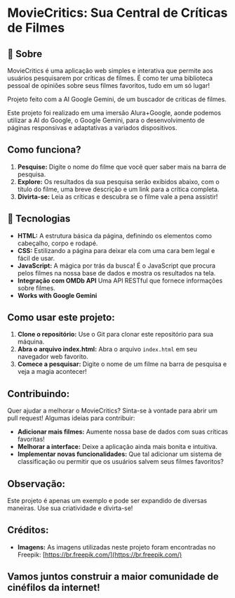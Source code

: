 
<h1>MovieCritics: Sua Central de Críticas de Filmes</h1>

<h2>🔖 Sobre</h2>
<p>MovieCritics é uma aplicação web simples e interativa que permite aos usuários pesquisarem por críticas de filmes. É como ter uma biblioteca pessoal de opiniões sobre seus filmes favoritos, tudo em um só lugar!</p>
<p>Projeto feito com a AI Google Gemini, de um buscador de criticas de filmes.</p>
<p>Este projeto foi realizado em uma imersão Alura+Google, aonde podemos utilizar a AI do Google, o Google Gemini, para o desenvolvimento de páginas responsivas e adaptativas a variados dispositivos. </p>

<h2>Como funciona?</h2>

1. **Pesquise:** Digite o nome do filme que você quer saber mais na barra de pesquisa.
2. **Explore:** Os resultados da sua pesquisa serão exibidos abaixo, com o título do filme, uma breve descrição e um link para a crítica completa.
3. **Divirta-se:** Leia as críticas e descubra se o filme vale a pena assistir!

## 🚀 Tecnologias

* **HTML:** A estrutura básica da página, definindo os elementos como cabeçalho, corpo e rodapé.
* **CSS:** Estilizando a página para deixar ela com uma cara bem legal e fácil de usar.
* **JavaScript:** A mágica por trás da busca! É o JavaScript que procura pelos filmes na nossa base de dados e mostra os resultados na tela.
* **Integração com OMDb API** Uma API RESTful que fornece informações sobre filmes.
* **Works with Google Gemini**

## Como usar este projeto:

1. **Clone o repositório:** Use o Git para clonar este repositório para sua máquina.
2. **Abra o arquivo index.html:** Abra o arquivo `index.html` em seu navegador web favorito.
3. **Comece a pesquisar:** Digite o nome de um filme na barra de pesquisa e veja a magia acontecer!

## Contribuindo:

Quer ajudar a melhorar o MovieCritics? Sinta-se à vontade para abrir um pull request! Algumas ideias para contribuir:

* **Adicionar mais filmes:** Aumente nossa base de dados com suas críticas favoritas!
* **Melhorar a interface:** Deixe a aplicação ainda mais bonita e intuitiva.
* **Implementar novas funcionalidades:** Que tal adicionar um sistema de classificação ou permitir que os usuários salvem seus filmes favoritos?

## Observação:

Este projeto é apenas um exemplo e pode ser expandido de diversas maneiras. Use sua criatividade e divirta-se!

## Créditos:

* **Imagens:** As imagens utilizadas neste projeto foram encontradas no Freepik: [https://br.freepik.com/](https://br.freepik.com/)

<h2>Vamos juntos construir a maior comunidade de cinéfilos da internet!</h2>